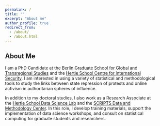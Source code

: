 ```yaml
---
permalink: /
title: ""
excerpt: "About me"
author_profile: true
redirect_from:
  - /about/
  - /about.html
---
```


About Me
------

I am a PhD Candidate at the [Berlin Graduate School for Global and Transregional Studies](https://www.scripts-berlin.eu/birt/bgts/index.html) and the [Hertie School Centre for International Security](https://www.hertie-school.org/en/international-security). I am interested in using a variety of statistical and methodological tools to study the links between state repression of protests and online activism in authoritarian spheres of influence.

In addition to my doctoral studies, I also work as a Research Associate at the [Hertie School Data Science Lab](https://www.hertie-school.org/en/datasciencelab) and the [SCRIPTS Data and Methodology Center](https://www.scripts-berlin.eu/research/data-and-methodology-center/index.html). In this role, I develop training materials, support the implementation of data science workshops, and consult on statistical computing for graduate students and researchers.
